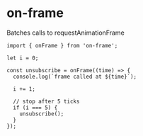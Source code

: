 # on-frame

Batches calls to requestAnimationFrame

```
import { onFrame } from 'on-frame';

let i = 0;

const unsubscribe = onFrame((time) => {
  console.log(`frame called at ${time}`);

  i += 1;

  // stop after 5 ticks
  if (i === 5) {
    unsubscribe();
  }
});
```
